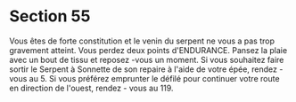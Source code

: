 # Section 55

Vous êtes de forte constitution et le venin du serpent ne vous a pas
trop gravement atteint. Vous perdez deux points d'ENDURANCE.
Pansez la plaie avec un bout de tissu et reposez -vous un moment.
Si vous souhaitez faire sortir le Serpent à Sonnette de son repaire à
l'aide de votre épée, rendez -vous au  5. Si vous préférez emprunter
le défilé pour continuer votre route en direction de l'ouest, rendez -
vous au  119.
